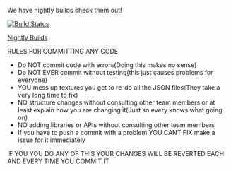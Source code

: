 We have nightly builds check them out!

[![Build Status](https://drone.io/github.com/MinestrapTeam/Minestrappolation-4/status.png)](https://drone.io/github.com/MinestrapTeam/Minestrappolation-4/latest)

[Nightly Builds](https://drone.io/github.com/MinestrapTeam/Minestrappolation-4/files)

RULES FOR COMMITTING ANY CODE
- Do NOT commit code with errors(Doing this makes no sense)
- Do NOT EVER commit without testing(this just causes problems for everyone)
- YOU mess up textures you get to re-do all the JSON files(They take a very long time to fix)
- NO structure changes without consulting other team members or at least explain how you are changing it(Just so every knows what going on)
- NO adding libraries or APIs without consulting other team members
- If you have to push a commit with a problem YOU CANT FIX make a issue for it immediately 



IF YOU YOU DO ANY OF THIS YOUR CHANGES WILL BE REVERTED EACH AND EVERY TIME YOU COMMIT IT
